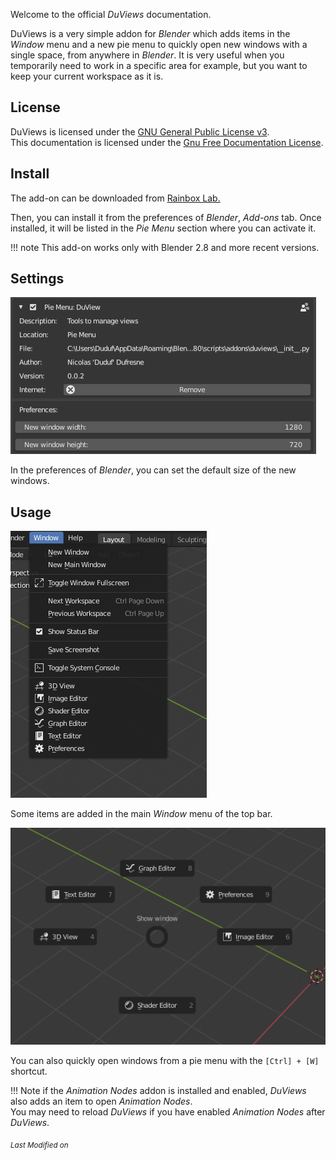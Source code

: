Welcome to the official *DuViews* documentation.

DuViews is a very simple addon for *Blender* which adds items in the *Window* menu and a new pie menu to quickly open new windows with a single space, from anywhere in *Blender*. It is very useful when you temporarily need to work in a specific area for example, but you want to keep your current workspace as it is.

## License

DuViews is licensed under the [GNU General Public License v3](https://rainboxlab.org/license-gpl/).  
This documentation is licensed under the [Gnu Free Documentation License](https://www.gnu.org/licenses/fdl-1.3.html).

## Install

The add-on can be downloaded from [Rainbox Lab.](https://rainboxlab.org)

Then, you can install it from the preferences of *Blender*, *Add-ons* tab. Once installed, it will be listed in the *Pie Menu* section where you can activate it.

!!! note
    This add-on works only with Blender 2.8 and more recent versions.

## Settings

![](img/prefs.png)

In the preferences of *Blender*, you can set the default size of the new windows.

## Usage

![](img/menu.png)

Some items are added in the main *Window* menu of the top bar.

![](img/pie_menu.png)

You can also quickly open windows from a pie menu with the `[Ctrl] + [W]` shortcut.

!!! Note
    if the *Animation Nodes* addon is installed and enabled, *DuViews* also adds an item to open *Animation Nodes*.  
    You may need to reload *DuViews* if you have enabled *Animation Nodes* after *DuViews*.


<sub>*Last Modified on <script type="text/javascript"> document.write(document.lastModified) </script>*</sub>
